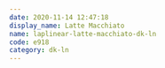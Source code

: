```yaml
---
date: 2020-11-14 12:47:18
display_name: Latte Macchiato
name: laplinear-latte-macchiato-dk-ln
code: e918
category: dk-ln
---
```

